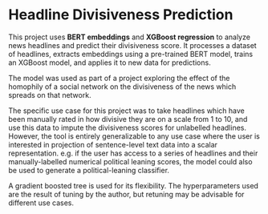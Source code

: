 # Headline Divisiveness Prediction  

This project uses **BERT embeddings** and **XGBoost regression** to analyze news headlines and predict their divisiveness score. It processes a dataset of headlines, extracts embeddings using a pre-trained BERT model, trains an XGBoost model, and applies it to new data for predictions.

The model was used as part of a project exploring the effect of the homophily of a social network on the divisiveness of the news which spreads on that network. 

The specific use case for this project was to take headlines which have been manually rated in how divisive they are on a scale from 1 to 10, and use this data to impute the divisiveness scores for unlabelled headlines. However, the tool is entirely generalizable to any use case where the user is interested in projection of sentence-level text data into a scalar representation. e.g. if the user has access to a series of headlines and their manually-labelled numerical political leaning scores, the model could also be used to generate a political-leaning classifier. 

A gradient boosted tree is used for its flexibility. The hyperparameters used are the result of tuning by the author, but retuning may be advisable for different use cases.
